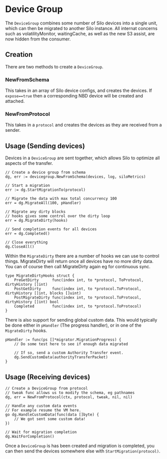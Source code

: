 # Device Group

The `DeviceGroup` combines some number of Silo devices into a single unit, which can then be migrated to another Silo instance.
All internat concerns such as volatilityMonitor, waitingCache, as well as the new S3 assist, are now hidden from the consumer.

## Creation

There are two methods to create a `DeviceGroup`.

### NewFromSchema

This takes in an array of Silo device configs, and creates the devices. If `expose==true` then a corresponding NBD device will be created and attached.

### NewFromProtocol

This takes in a `protocol` and creates the devices as they are received from a sender.

## Usage (Sending devices)

Devices in a `DeviceGroup` are sent together, which allows Silo to optimize all aspects of the transfer.

    // Create a device group from schema
	dg, err := devicegroup.NewFromSchema(devices, log, siloMetrics)

    // Start a migration
	err := dg.StartMigrationTo(protocol)

    // Migrate the data with max total concurrency 100
	err = dg.MigrateAll(100, pHandler)

    // Migrate any dirty blocks
    // hooks gives some control over the dirty loop
	err = dg.MigrateDirty(hooks)

    // Send completion events for all devices
    err = dg.Completed()

    // Close everything
    dg.CloseAll()

Within the `MigrateDirty` there are a number of hooks we can use to control things. MigrateDirty will return once all devices have no more dirty data. You can of course then call MigrateDirty again eg for continuous sync.

    type MigrateDirtyHooks struct {
        PreGetDirty      func(index int, to *protocol, ToProtocol, dirtyHistory []int)
        PostGetDirty     func(index int, to *protocol.ToProtocol, dirtyHistory []int, blocks []uint)
        PostMigrateDirty func(index int, to *protocol.ToProtocol, dirtyHistory []int) bool
        Completed        func(index int, to *protocol.ToProtocol)
    }


There is also support for sending global custom data. This would typically be done either in `pHandler` (The progress handler), or in one of the `MigrateDirty` hooks.

    pHandler := func(ps []*migrator.MigrationProgress) {
        // Do some test here to see if enough data migrated

        // If so, send a custom Authority Transfer event.
        dg.SendCustomData(authorityTransferPacket)
    }

## Usage (Receiving devices)

    // Create a DeviceGroup from protocol
    // tweak func allows us to modify the schema, eg pathnames
	dg, err = NewFromProtocol(ctx, protocol, tweak, nil, nil)

    // Handle any custom data events
    // For example resume the VM here.
	go dg.HandleCustomData(func(data []byte) {
        // We got sent some custom data!
    })

    // Wait for migration completion
	dg.WaitForCompletion()

Once a `DeviceGroup` is has been created and migration is completed, you can then send the devices somewhere else with `StartMigration(protocol)`.